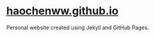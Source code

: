 # [haochenww.github.io](https://haochenww.github.io/)

Personal website created using Jekyll and GitHub Pages.
